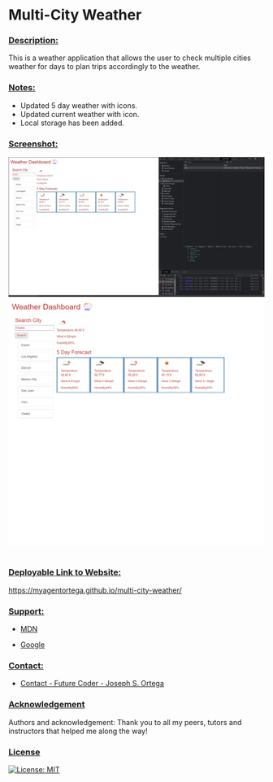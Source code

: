 # Multi-City Weather <br/>

### <u> Description: </u>

This is a weather application that allows the user to check multiple cities weather for days to plan trips accordingly to the weather.

### <u> Notes: </u>

- Updated 5 day weather with icons.
- Updated current weather with icon.
- Local storage has been added.

### <u> Screenshot: </u>

![Multi-City Weather Screenshot](./Assets/Images/local%20storage%20ex%20WeatherApp.jpg)
![Multi-City Weather Screenshot](./Assets/Images/app%20screenshot.png)
<br /><br />

### <u> Deployable Link to Website: </u>

https://myagentortega.github.io/multi-city-weather/

### <u> Support: </u>

- [MDN](https://developer.mozilla.org/en-US/)

- [Google](https://Google.com)

### <u> Contact: </u>

- [Contact - Future Coder - Joseph S. Ortega](mailto:MyAgentOrtega@gmail.com)

### <u> Acknowledgement </u>

Authors and acknowledgement: Thank you to all my peers, tutors and instructors that helped me along the way!

### <u> License </u>

[![License: MIT](https://img.shields.io/badge/License-MIT-yellow.svg)](https://opensource.org/licenses/MIT)
